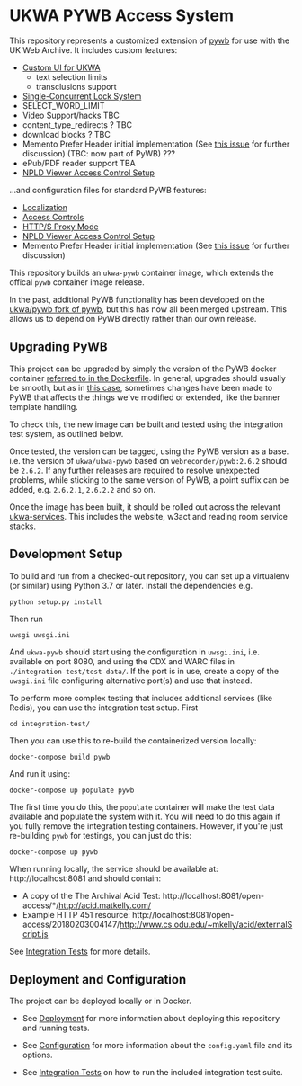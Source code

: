 UKWA PYWB Access System
=======================

This repository represents a customized extension of [pywb](https://github.com/webrecorder/pywb) for use with the UK Web Archive. It includes custom features:

- [Custom UI for UKWA](docs/ui.md)
  - text selection limits
  - transclusions support
- [Single-Concurrent Lock System](docs/locks.md)
- SELECT_WORD_LIMIT
- Video Support/hacks TBC
- content_type_redirects ? TBC
- download blocks ? TBC
- Memento Prefer Header initial implementation (See [this issue](https://github.com/mementoweb/rfc-extensions/issues/7) for further discussion) (TBC: now part of PyWB) ???
- ePub/PDF reader support TBA
- [NPLD Viewer Access Control Setup](docs/npld_access_controls.md)

...and configuration files for standard PyWB features:

- [Localization](docs/localization.md)
- [Access Controls](docs/access_controls.md)
- [HTTP/S Proxy Mode](docs/proxy.md)
- [NPLD Viewer Access Control Setup](docs/npld_access_controls.md)
- Memento Prefer Header initial implementation (See [this issue](https://github.com/mementoweb/rfc-extensions/issues/7) for further discussion)

This repository builds an `ukwa-pywb` container image, which extends the offical `pywb` container image release. 

In the past, additional PyWB functionality has been developed on the [ukwa/pywb fork of pywb](https://github.com/ukwa/pywb), but this has now all been merged upstream. This allows us to depend on PyWB directly rather than our own release.

## Upgrading PyWB

This project can be upgraded by simply the version of the PyWB docker container [referred to in the Dockerfile](https://github.com/ukwa/ukwa-pywb/blob/master/Dockerfile#L2-L3).  In general, upgrades should usually be smooth, but as in [this case](https://github.com/webrecorder/pywb/commit/f7bd84cdacdd665ff73ae8d09a202f60be2ebae9), sometimes changes have been made to PyWB that affects the things we've modified or extended, like the banner template handling.

To check this, the new image can be built and tested using the integration test system, as outlined below.

Once tested, the version can be tagged, using the PyWB version as a base. i.e. the version of `ukwa/ukwa-pywb` based on `webrecorder/pywb:2.6.2` should be `2.6.2`. If any further releases are required to resolve unexpected problems, while sticking to the same version of PyWB, a point suffix can be added, e.g. `2.6.2.1`, `2.6.2.2` and so on.

Once the image has been built, it should be rolled out across the relevant [ukwa-services](https://github.com/ukwa/ukwa-services). This includes the website, w3act and reading room service stacks.

## Development Setup

To build and run from a checked-out repository, you can set up a virtualenv (or similar) using Python 3.7 or later. Install the dependencies e.g.

    python setup.py install

Then run 

    uwsgi uwsgi.ini

And `ukwa-pywb` should start using the configuration in `uwsgi.ini`, i.e. available on port 8080, and using the CDX and WARC files in `./integration-test/test-data/`. If the port is in use, create a copy of the `uwsgi.ini` file configuring alternative port(s) and use that instead.

To perform more complex testing that includes additional services (like Redis), you can use the integration test setup.  First

    cd integration-test/

Then you can use this to re-build the containerized version locally:

    docker-compose build pywb

And run it using:  

    docker-compose up populate pywb

The first time you do this, the `populate` container will make the test data available and populate the system with it. You will need to do this again if you fully remove the integration testing containers.  However, if you're just re-building `pywb` for testings, you can just do this:

    docker-compose up pywb

When running locally, the service should be available at: http://localhost:8081 and should contain:

* A copy of the The Archival Acid Test: http://localhost:8081/open-access/*/http://acid.matkelly.com/
* Example HTTP 451 resource: http://localhost:8081/open-access/20180203004147/http://www.cs.odu.edu/~mkelly/acid/externalScript.js

See [Integration Tests](integration-test/README.md) for more details.


## Deployment and Configuration

The project can be deployed locally or in Docker.

- See [Deployment](docs/deployment.md) for more information about deploying this repository and running tests.

- See [Configuration](docs/configuration.md) for more information about the `config.yaml` file and its options.

- See [Integration Tests](integration-test/README.md) on how to run the included integration test suite.
